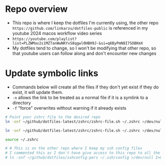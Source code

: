 # Repo overview

- This repo is where I keep the dotfiles I'm currently using, the other repo
  `https://github.com/linkarzu/dotfiles-public` is referenced in my youtube
  2024 macos workflow video series
- `https://youtube.com/playlist?list=PLZWMav2s1MZTanWwNKYvS8qgwl0HBH9J-&si=q6ByPmN8I7SOBKmX`
- My dotfiles tend to change, so I won't be modifying that other repo, so that
  youtube users can follow along and don't encounter new changes

# Update symbolic links

- Commands below will create all the files if they don't yet exist
  if they do exist, it will update them.
- `-n` allows the link to be treated as a normal file if it is a
  symlink to a directory
- `-f` "force" overwrites without warning if it already exists

```bash
# Point your zshrc file to the desired repo
ln -snf ~/github/dotfiles-latest/zshrc/zshrc-file.sh ~/.zshrc >/dev/null 2>&1

ln -snf ~/github/dotfiles-latest/zshrc/zshrc-file.sh ~/.zshrc >/dev/null 2>&1

source ~/.zshrc

# # This is on the other repo where I keep my ssh config files
# I commented this as I don't have give access to this repo to all the hosts
# ln -snf ~/github/dotfiles/sshconfig-pers ~/.ssh/config >/dev/null 2>&1

```
